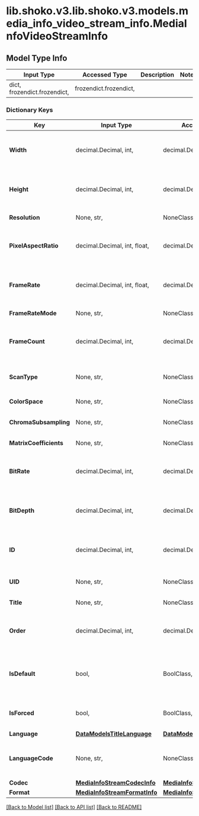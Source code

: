 # lib.shoko.v3.lib.shoko.v3.models.media_info_video_stream_info.MediaInfoVideoStreamInfo

## Model Type Info
Input Type | Accessed Type | Description | Notes
------------ | ------------- | ------------- | -------------
dict, frozendict.frozendict,  | frozendict.frozendict,  |  | 

### Dictionary Keys
Key | Input Type | Accessed Type | Description | Notes
------------ | ------------- | ------------- | ------------- | -------------
**Width** | decimal.Decimal, int,  | decimal.Decimal,  | Width of the video stream. | [optional] value must be a 32 bit integer
**Height** | decimal.Decimal, int,  | decimal.Decimal,  | Height of the video stream. | [optional] value must be a 32 bit integer
**Resolution** | None, str,  | NoneClass, str,  | Standarized resolution. | [optional] 
**PixelAspectRatio** | decimal.Decimal, int, float,  | decimal.Decimal,  | Pixel aspect-ratio. | [optional] value must be a 64 bit float
**FrameRate** | decimal.Decimal, int, float,  | decimal.Decimal,  | Frame-rate. | [optional] value must be a 64 bit float
**FrameRateMode** | None, str,  | NoneClass, str,  | Frame-rate mode. | [optional] 
**FrameCount** | decimal.Decimal, int,  | decimal.Decimal,  | Total number of frames in the video stream. | [optional] value must be a 32 bit integer
**ScanType** | None, str,  | NoneClass, str,  | Scan-type. Interlaced or progressive. | [optional] 
**ColorSpace** | None, str,  | NoneClass, str,  | Color-space. | [optional] 
**ChromaSubsampling** | None, str,  | NoneClass, str,  | Chroma sub-sampling. | [optional] 
**MatrixCoefficients** | None, str,  | NoneClass, str,  | Matrix co-efficients. | [optional] 
**BitRate** | decimal.Decimal, int,  | decimal.Decimal,  | Bit-rate of the video stream. | [optional] value must be a 32 bit integer
**BitDepth** | decimal.Decimal, int,  | decimal.Decimal,  | Bit-depth of the video stream. | [optional] value must be a 32 bit integer
**ID** | decimal.Decimal, int,  | decimal.Decimal,  | Local id for the stream. | [optional] value must be a 32 bit integer
**UID** | None, str,  | NoneClass, str,  | Unique id for the stream. | [optional] 
**Title** | None, str,  | NoneClass, str,  | Stream title, if available. | [optional] 
**Order** | decimal.Decimal, int,  | decimal.Decimal,  | Stream order. | [optional] value must be a 32 bit integer
**IsDefault** | bool,  | BoolClass,  | True if this is the default stream of the given type. | [optional] 
**IsForced** | bool,  | BoolClass,  | True if the stream is forced to be used. | [optional] 
**Language** | [**DataModelsTitleLanguage**](DataModelsTitleLanguage.md) | [**DataModelsTitleLanguage**](DataModelsTitleLanguage.md) |  | [optional] 
**LanguageCode** | None, str,  | NoneClass, str,  | 3 character language code of the language of the stream. | [optional] 
**Codec** | [**MediaInfoStreamCodecInfo**](MediaInfoStreamCodecInfo.md) | [**MediaInfoStreamCodecInfo**](MediaInfoStreamCodecInfo.md) |  | [optional] 
**Format** | [**MediaInfoStreamFormatInfo**](MediaInfoStreamFormatInfo.md) | [**MediaInfoStreamFormatInfo**](MediaInfoStreamFormatInfo.md) |  | [optional] 

[[Back to Model list]](../../README.md#documentation-for-models) [[Back to API list]](../../README.md#documentation-for-api-endpoints) [[Back to README]](../../README.md)

